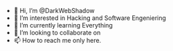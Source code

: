 - 👋 Hi, I’m @DarkWebShadow
- 👀 I’m interested in Hacking and Software Engeniering
- 🌱 I’m currently learning Everything
- 💞️ I’m looking to collaborate on 
- 📫 How to reach me only here.

<!---
DarkWebShadow/DarkWebShadow is a ✨ special ✨ repository because its `README.md` (this file) appears on your GitHub profile.
You can click the Preview link to take a look at your changes.
--->
